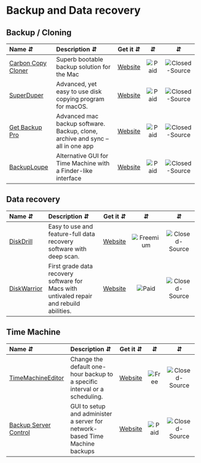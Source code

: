 # Backup and Data recovery

## Backup / Cloning

| Name ⇵ | Description ⇵ | Get it ⇵ | ⇵ | ⇵ |
|:-------|:--------------|:--------:|:-:|:-:|
|[Carbon Copy Cloner](https://bombich.com/)| Superb bootable backup solution for the Mac|[Website](https://bombich.com/)|![Paid](symbols/paid.svg "Paid")|![Closed-Source](symbols/closed.svg "Closed-Source")|
|[SuperDuper](https://www.shirt-pocket.com/SuperDuper/SuperDuperDescription.html)| Advanced, yet easy to use disk copying program for macOS.|[Website](https://www.shirt-pocket.com/SuperDuper/SuperDuperDescription.html)|![Paid](symbols/paid.svg "Paid")|![Closed-Source](symbols/closed.svg "Closed-Source")|
|[Get Backup Pro](https://www.belightsoft.com/products/getbackup/)| Advanced mac backup software. Backup, clone, archive and sync – all in one app|[Website](https://www.belightsoft.com/products/getbackup/)|![Paid](symbols/paid.svg "Paid")|![Closed-Source](symbols/closed.svg "Closed-Source")|
|[BackupLoupe](https://www.soma-zone.com/BackupLoupe/)| Alternative GUI for Time Machine with a Finder-like interface|[Website](https://www.soma-zone.com/download/)|![Paid](symbols/paid.svg "Paid")|![Closed-Source](symbols/closed.svg "Closed-Source")|




## Data recovery

| Name ⇵ | Description ⇵ | Get it ⇵ | ⇵ | ⇵ |
|:-------|:--------------|:--------:|:-:|:-:|
|[DiskDrill](https://www.cleverfiles.com/)| Easy to use and feature-full data recovery software with deep scan.|[Website](https://www.cleverfiles.com/)|![Freemium](symbols/freemium.svg "Freemium")|![Closed-Source](symbols/closed.svg "Closed-Source")|
|[DiskWarrior](https://www.alsoft.com/)| First grade data recovery software for Macs with untivaled repair and rebuild abilities.|[Website](https://www.alsoft.com/)|![Paid](symbols/paid.svg "Paid")|![Closed-Source](symbols/closed.svg "Closed-Source")|

## Time Machine

| Name ⇵ | Description ⇵ | Get it ⇵ | ⇵ | ⇵ |
|:-------|:--------------|:--------:|:-:|:-:|
|[TimeMachineEditor](https://tclementdev.com/timemachineeditor/)| Change the default one-hour backup to a specific interval or a scheduling.|[Website](https://tclementdev.com/timemachineeditor/)|![Free](symbols/free.svg "Free")|![Closed-Source](symbols/closed.svg "Closed-Source")|
|[Backup Server Control](http://www.bresink.com/osx/BackupServerControl.html)| GUI to setup and administer a server for network-based Time Machine backups|[Website](http://www.bresink.com/osx/BackupServerControl.html)|![Paid](symbols/paid.svg "Paid")|![Closed-Source](symbols/closed.svg "Closed-Source")|
